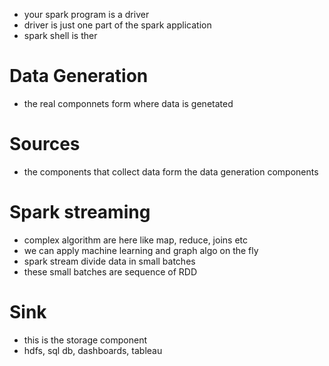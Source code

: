 * your spark program is a driver
* driver is just one part of the spark application
* spark shell is ther



# Data Generation
* the real componnets form where data is genetated

# Sources 
* the components that collect data form the data generation components

# Spark streaming
* complex algorithm are here like map, reduce, joins etc
* we can apply machine learning and graph algo on the fly
* spark stream divide data in small batches
* these small batches are sequence of RDD

# Sink
* this is the storage component
* hdfs, sql db, dashboards, tableau
